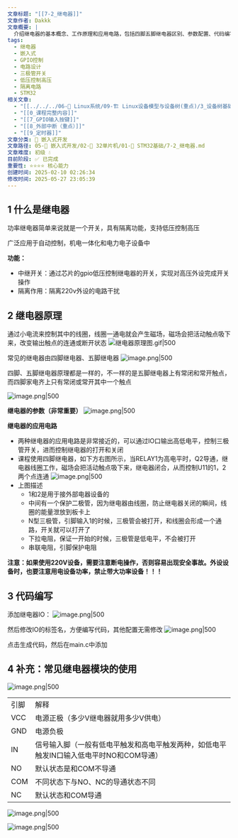 ```yaml
---
文章标题: "[[7-2_继电器]]"
文章作者: Dakkk
文章概要: |
  介绍继电器的基本概念、工作原理和应用电路，包括四脚五脚继电器区别、参数配置、代码编写和模块使用方法，重点讲解低压控制高压的隔离开关功能。
tags:
  - 继电器
  - 嵌入式
  - GPIO控制
  - 电路设计
  - 三极管开关
  - 低压控制高压
  - 隔离电路
  - STM32
相关文章:
  - "[[../../../06-🐧 Linux系统/09-🏗️ Linux设备模型与设备树(重点)/3_设备树基础/06_📕设备树中断的属性描述 (最常用)]]"
  - "[[0_课程完整内容]]"
  - "[[7_GPIO输入按键]]"
  - "[[8_外部中断（重点）]]"
  - "[[9_定时器]]"
文章分类: 🔧 嵌入式开发
文章路径: 05-🔧 嵌入式开发/02-🚀 32单片机/01-📖 STM32基础/7-2_继电器.md
文章难度: 初级 💧
目前阶段: ✅ 已完成
重要性: ⭐⭐⭐⭐ 核心能力
创建时间: 2025-02-10 02:26:34
修改时间: 2025-05-27 23:05:39
---
```


## 1 什么是继电器

功率继电器简单来说就是一个开关，具有隔离功能，支持低压控制高压

广泛应用于自动控制，机电一体化和电力电子设备中

**功能：**
- 中继开关：通过芯片的gpio低压控制继电器的开关，实现对高压外设完成开关操作
- 隔离作用：隔离220v外设的电路干扰

## 2 继电器原理

通过小电流来控制其中的线圈，线圈一通电就会产生磁场，磁场会把活动触点吸下来，改变输出触点的连通或断开状态
![继电器原理图.gif|500](https://my-obsidian-image.oss-cn-guangzhou.aliyuncs.com/2025/03/2ee90c95591c2bac93909d21ca5d521a.gif)

常见的继电器由四脚继电器、五脚继电器
![image.png|500](https://my-obsidian-image.oss-cn-guangzhou.aliyuncs.com/2025/03/6382ab3a33278650f819e0103e0c84aa.png)

四脚、五脚继电器原理都是一样的，不一样的是五脚继电器上有常闭和常开触点，而四脚家电齐上只有常闭或常开其中一个触点

![image.png|500](https://my-obsidian-image.oss-cn-guangzhou.aliyuncs.com/2025/03/bec0170c26c6f6491e508ff6e92915b6.png)

**继电器的参数（非常重要）**
![image.png|500](https://my-obsidian-image.oss-cn-guangzhou.aliyuncs.com/2025/03/4e607d2791821e6c478a34a1ffef99f3.png)

**继电器的应用电路**
- 两种继电器的应用电路是非常接近的，可以通过IO口输出高低电平，控制三极管开关，进而控制继电器的打开和关闭
- 课程使用四脚继电器，如下方右图所示，当RELAY1为高电平时，Q2导通，继电器线圈工作，磁场会把活动触点吸下来，继电器闭合，从而控制U11的1，2两个点连通
  ![image.png|500](https://my-obsidian-image.oss-cn-guangzhou.aliyuncs.com/2025/03/fc64464ce29f7eb9d9b929a436d952d2.png)
- 上图描述
	- 1和2是用于接外部电器设备的
	- 中间有一个保护二极管，因为继电器由线圈，防止继电器关闭的瞬间，线圈的能量泄放到板卡上
	- N型三极管，引脚输入1的时候，三极管会被打开，和线圈会形成一个通路，开关就可以打开了
	- 下拉电阻，保证一开始的时候，三极管是低电平，不会被打开
	- 串联电阻，引脚保护电阻


**注意：如果使用220V设备，需要注意断电操作，否则容易出现安全事故。外设设备时，也要注意用电设备功率，禁止带大功率设备！！！**
## 3 代码编写

添加继电器IO：
![image.png|500](https://my-obsidian-image.oss-cn-guangzhou.aliyuncs.com/2025/03/68dbce71d160e27f0eb87f22612c8a9a.png)

然后修改IO的标签名，方便编写代码，其他配置无需修改
![image.png|500](https://my-obsidian-image.oss-cn-guangzhou.aliyuncs.com/2025/03/dc4f4fd35aba007c89bbac0180809641.png)

点击生成代码，然后在main.c中添加

## 4 补充：常见继电器模块的使用

![image.png|500](https://my-obsidian-image.oss-cn-guangzhou.aliyuncs.com/2025/03/30cb26c9fc1e48a23c29df69292fb42a.png)

|   |   |
|---|---|
|引脚|解释|
|VCC|电源正极（多少V继电器就用多少V供电）|
|GND|电源负极|
|IN|信号输入脚（一般有低电平触发和高电平触发两种，如低电平触发IN口输入低电平时NO和COM导通）|
|NO|默认状态是和COM不导通|
|COM|不同状态下与NO、NC的导通状态不同|
|NC|默认状态和COM导通|

![image.png|500](https://my-obsidian-image.oss-cn-guangzhou.aliyuncs.com/2025/03/fc367741eb316c534fabda9aa49525e5.png)

![image.png|500](https://my-obsidian-image.oss-cn-guangzhou.aliyuncs.com/2025/03/094e9fce96acc6aacd40456a4717717f.png)
